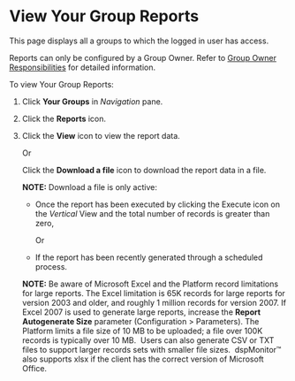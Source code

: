 # View Your Group Reports

This page displays all a groups to which the logged in user has access.

Reports can only be configured by a Group Owner. Refer to [Group Owner
Responsibilities](Group_Owner_Responsibilities.htm) for detailed
information.

To view Your Group Reports:

1.  Click **Your Groups** in *Navigation* pane.

2.  Click the **Reports** icon.

3.  Click the **View** icon to view the report data.
    
    Or
    
    Click the **Download a file** icon to download the report data in a
    file.
    
    **NOTE:** Download a file is only active:
    
      - Once the report has been executed by clicking the Execute icon
        on the *Vertical* View and the total number of records is
        greater than zero,
        
        Or
    
    <!-- end list -->
    
      - If the report has been recently generated through a scheduled
        process.
    
    **NOTE:** Be aware of Microsoft Excel and the Platform record
    limitations for large reports. The Excel limitation is 65K records
    for large reports for version 2003 and older, and roughly 1 million
    records for version 2007. If Excel 2007 is used to generate large
    reports, increase the **Report Autogenerate Size** parameter
    (Configuration \> Parameters). The Platform limits a file size of 10
    MB to be uploaded; a file over 100K records is typically over 10 MB.
     Users can also generate CSV or TXT files to support larger records
    sets with smaller file sizes.  dspMonitor™ also supports xlsx if the
    client has the correct version of Microsoft Office.
